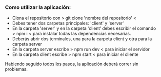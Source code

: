 ### Como utilizar la aplicación:

- Clona el repositorio con > git clone 'nombre del repositorio' <
- Debes tener dos carpetas principales: 'client' y 'server'
- En la carpeta 'server' y en la carpeta 'client' debes escribir el comando > npm i < para instalar todas las dependencias necesarias.
- Deberás abrir dos terminales, una para la carpeta client y otra para la carpeta server
- En la carpeta server escribe > npm run dev < para iniciar el servidor
- En la carpeta client escribe > npm start < para iniciar el cliente

Habiendo seguido todos los pasos, la aplicación deberá correr sin problemas.